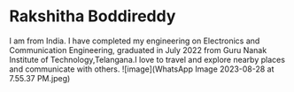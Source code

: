# Rakshitha Boddireddy
I am from India. I have completed my engineering on Electronics and Communication Engineering, graduated in July 2022 from Guru Nanak Institute of Technology,Telangana.I love to travel and explore nearby places and communicate with others.
![image](WhatsApp Image 2023-08-28 at 7.55.37 PM.jpeg)
